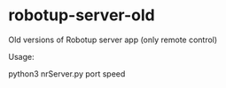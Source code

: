 # robotup-server-old
Old versions of Robotup server app (only remote control)

Usage:

python3 nrServer.py port speed

